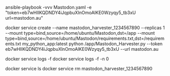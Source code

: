 ansible-playbook -vvv Mastodon.yaml -e "token=eb7wHIIKQDNDY4iJqpbuXlnOmoAlKE0Wzyqy5_tb3xU url=mastodon.au"



docker service create --name mastodon_harvester_1234567890 --replicas 1 --mount type=bind,source=/home/ubuntu/Mastodon,dst=/app --mount type=bind,source=/home/ubuntu/Mastodon/requirements.txt,dst=/requirements.txt my_python_app:latest python /app/Mastodon_Harvester.py --token eb7wHIIKQDNDY4iJqpbuXlnOmoAlKE0Wzyqy5_tb3xU --url mastodon.au


docker service logs -f
docker service logs -f -n 0 

docker service ls
docker service rm mastodon_harvester_1234567890